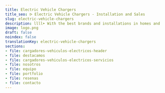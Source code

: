 ```yaml
---
title: Electric Vehicle Chargers
title_seo: ᐅ Electric Vehicle Chargers - Installation and Sales
slug: electric-vehicle-chargers
description: llll➤ With the best brands and installations in homes and community garages. ✅ Contact us for personalized advice and budgets.
image: logo.png
draft: false
noindex: false
translationKey: electric-vehicle-chargers
sections:
- file: cargadores-vehiculos-electricos-header
- file: destacamos
- file: cargadores-vehiculos-electricos-servicios
- file: nosotros
- file: equipo
- file: portfolio
- file: resenas
- file: contacto
---
```

